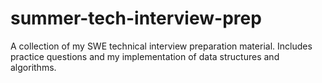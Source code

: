 # summer-tech-interview-prep
A collection of my SWE technical interview preparation material. Includes practice questions and my implementation of data structures and algorithms.
